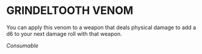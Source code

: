 # GRINDELTOOTH VENOM

You can apply this venom to a weapon that deals physical damage to add a d6 to your next damage roll with that weapon.

*Consumable*
